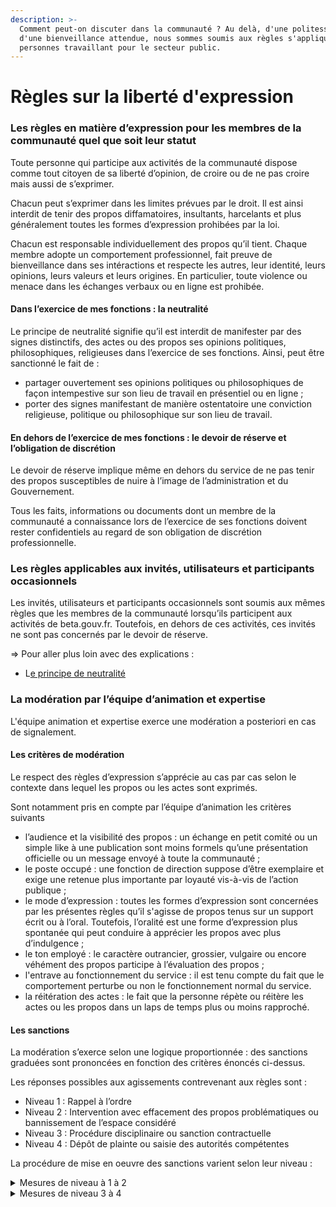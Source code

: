 ```yaml
---
description: >-
  Comment peut-on discuter dans la communauté ? Au delà, d'une politesse et
  d'une bienveillance attendue, nous sommes soumis aux règles s'appliquant aux
  personnes travaillant pour le secteur public.
---
```


# Règles sur la liberté d'expression

### Les règles en matière d’expression pour les membres de la communauté quel que soit leur statut&#x20;

Toute personne qui participe aux activités de la communauté dispose comme tout citoyen de sa liberté d’opinion, de croire ou de ne pas croire mais aussi de s’exprimer.

Chacun peut s’exprimer dans les limites prévues par le droit. Il est ainsi interdit de tenir des propos diffamatoires, insultants, harcelants et plus généralement toutes les formes d’expression prohibées par la loi.

Chacun est responsable individuellement des propos qu’il tient. Chaque membre adopte un comportement professionnel, fait preuve de bienveillance dans ses intéractions et respecte les autres, leur identité, leurs opinions, leurs valeurs et leurs origines. En particulier, toute violence ou menace dans les échanges verbaux ou en ligne est prohibée.

#### Dans l’exercice de mes fonctions : la neutralité

Le principe de neutralité signifie qu’il est interdit de manifester par des signes distinctifs, des actes ou des propos ses opinions politiques, philosophiques, religieuses dans l’exercice de ses fonctions. Ainsi, peut être sanctionné le fait de :

* partager ouvertement ses opinions politiques ou philosophiques de façon intempestive sur son lieu de travail en présentiel ou en ligne ;
* porter des signes manifestant de manière ostentatoire une conviction religieuse, politique ou philosophique sur son lieu de travail.

#### En dehors de l’exercice de mes fonctions : le devoir de réserve et l’obligation de discrétion

Le devoir de réserve implique même en dehors du service de ne pas tenir des propos susceptibles de nuire à l’image de l’administration et du Gouvernement.

Tous les faits, informations ou documents dont un membre de la communauté a connaissance lors de l’exercice de ses fonctions doivent rester confidentiels au regard de son obligation de discrétion professionnelle.

### Les règles applicables aux invités, utilisateurs et participants occasionnels&#x20;

Les invités, utilisateurs et participants occasionnels sont soumis aux mêmes règles que les membres de la communauté lorsqu’ils participent aux activités de beta.gouv.fr. Toutefois, en dehors de ces activités, ces invités ne sont pas concernés par le devoir de réserve.

⇒ Pour aller plus loin avec des explications :

* L[e principe de neutralité](le-principe-de-neutralite.md)

### La modération par l’équipe d’animation et expertise

L'équipe animation et expertise exerce une modération a posteriori en cas de signalement.

#### Les critères de modération&#x20;

Le respect des règles d’expression s’apprécie au cas par cas selon le contexte dans lequel les propos ou les actes sont exprimés.

Sont notamment pris en compte par l’équipe d’animation les critères suivants&#x20;

* l’audience et la visibilité des propos : un échange en petit comité ou un simple like à une publication sont moins formels qu’une présentation officielle ou un message envoyé à toute la communauté ;
* le poste occupé : une fonction de direction suppose d’être exemplaire et exige une retenue plus importante par loyauté vis-à-vis de l’action publique ;
* le mode d’expression : toutes les formes d’expression sont concernées par les présentes règles qu’il s'agisse de propos tenus sur un support écrit ou à l’oral. Toutefois, l’oralité est une forme d’expression plus spontanée qui peut conduire à apprécier les propos avec plus d’indulgence ;
* le ton employé : le caractère outrancier, grossier, vulgaire ou encore véhément des propos participe à l’évaluation des propos ;
* l'entrave au fonctionnement du service : il est tenu compte du fait que le comportement perturbe ou non le fonctionnement normal du service.
* la réitération des actes : le fait que la personne répète ou réitère les actes ou les propos dans un laps de temps plus ou moins rapproché.

#### Les sanctions

La modération s’exerce selon une logique proportionnée : des sanctions graduées sont prononcées en fonction des critères énoncés ci-dessus.

Les réponses possibles aux agissements contrevenant aux règles sont :

* Niveau 1 : Rappel à l’ordre
* Niveau 2 : Intervention avec effacement des propos problématiques ou bannissement de l’espace considéré&#x20;
* Niveau 3 : Procédure disciplinaire ou sanction contractuelle
* Niveau 4 : Dépôt de plainte ou saisie des autorités compétentes

La procédure de mise en oeuvre des sanctions varient selon leur niveau :&#x20;

<details>

<summary>Mesures de niveau à 1 à 2</summary>

1. Documenter les faits reprochés (note, capture d’écran etc.) ;
2. Contacter la personne concernée, lui donner la possibilité de se justifier et, le cas échéant, informer le référent laïcité et déontologue ;
3. Décider de la mesure appropriée ;
4. Informer la personne concernée de la sanction ;
5. Conserver une trace écrite des faits reprochés et des mesures prises.

</details>

<details>

<summary>Mesures de niveau 3 à 4 </summary>

1. Documenter les faits reprochés (note, capture d’écran etc.) ;
2. Décider de la mesure appropriée ;
3. Contacter un référent juridique et / ou RH et / ou achat afin d’engager la démarche selon les procédures prévues par les textes ainsi qu’informer  le référent laïcité et déontologue ;
4. Garder une trace écrite des faits reprochés et des mesures prises.

</details>
